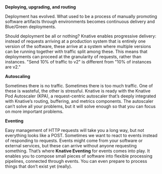**Deploying, upgrading, and routing**

Deployment has evolved. What used to be a process of manually promoting software artifacts through environments becomes continuous delivery and Blue/Green deployments.

Should deployment be all or nothing? Knative enables progressive delivery: instead of requests arriving at a production system that is entirely one version of the software, these arrive at a system where multiple versions can be running together with traffic split among these. This means that deployments can proceed at the granularity of requests, rather than instances. "Send 10% of traffic to v2" is different from "10% of instances are v2."

**Autoscaling**

Sometimes there is no traffic. Sometimes there is too much traffic. One of these is wasteful, the other is stressful. Knative is ready with the Knative Pod Autoscaler (KPA), a request-centric autoscaler that’s deeply integrated with Knative’s routing, buffering, and metrics components. The autoscaler can’t solve all your problems, but it will solve enough so that you can focus on more important problems.

**Eventing**

Easy management of HTTP requests will take you a long way, but not everything looks like a POST. Sometimes we want to react to events instead of responding to requests. Events might come from your software or external services, but these can arrive without anyone requesting something. That’s where **Knative Eventing** for events comes into play. It enables you to compose small pieces of software into flexible processing pipelines, connected through events. You can even prepare to process things that don’t exist yet (really).